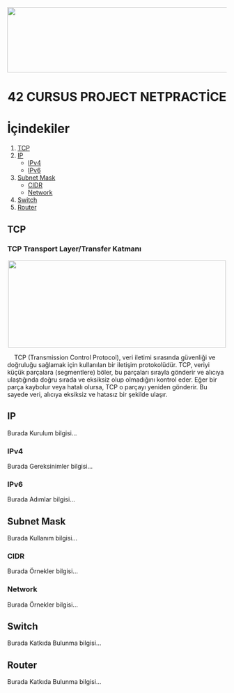 <img src="https://i.imgur.com/TvlDmPS.png" width="1500" height="150">
<div align="center">
  <h1>42 CURSUS PROJECT NETPRACTİCE</h1>
</div>

# İçindekiler

1. [TCP](#TCP)
2. [IP](#IP)
   - [IPv4](#IPv4)
   - [IPv6](#IPv6)
3. [Subnet Mask](#SubnetMask)
   - [CIDR](#CIDR)
   - [Network](#Network)
4. [Switch](#Switch)
5. [Router](#Router)

## TCP

### TCP Transport Layer/Transfer Katmanı
<div style="text-align: center;">
<img src="https://miro.medium.com/v2/resize:fit:720/format:webp/1*322lRmlTQQDJR4DBWbYAZg.png" width="500" height="200">
</div>
<p>&nbsp;&nbsp;&nbsp;&nbsp;TCP (Transmission Control Protocol), veri iletimi sırasında güvenliği ve doğruluğu sağlamak için kullanılan bir iletişim protokolüdür. TCP, veriyi küçük parçalara (segmentlere) böler, bu parçaları sırayla gönderir ve alıcıya ulaştığında doğru sırada ve eksiksiz olup olmadığını kontrol eder. Eğer bir parça kaybolur veya hatalı olursa, TCP o parçayı yeniden gönderir. Bu sayede veri, alıcıya eksiksiz ve hatasız bir şekilde ulaşır.</p>

## IP
Burada Kurulum bilgisi...

### IPv4
Burada Gereksinimler bilgisi...

### IPv6
Burada Adımlar bilgisi...

## Subnet Mask
Burada Kullanım bilgisi...

### CIDR
Burada Örnekler bilgisi...

### Network
Burada Örnekler bilgisi...

## Switch
Burada Katkıda Bulunma bilgisi...

## Router
Burada Katkıda Bulunma bilgisi...

